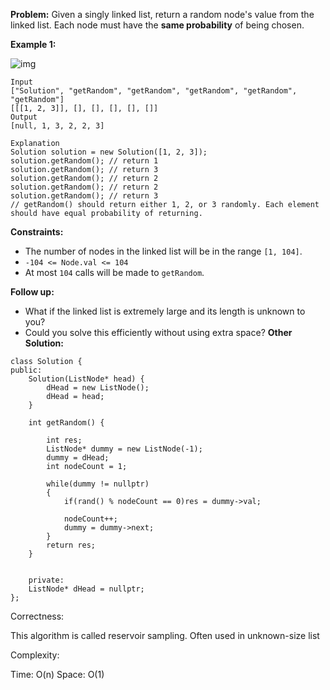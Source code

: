 **Problem:**
Given a singly linked list, return a random node's value from the linked list. Each node must have the **same probability** of being chosen.

 

**Example 1:**

![img](https://assets.leetcode.com/uploads/2021/03/16/getrand-linked-list.jpg)

```
Input
["Solution", "getRandom", "getRandom", "getRandom", "getRandom", "getRandom"]
[[[1, 2, 3]], [], [], [], [], []]
Output
[null, 1, 3, 2, 2, 3]

Explanation
Solution solution = new Solution([1, 2, 3]);
solution.getRandom(); // return 1
solution.getRandom(); // return 3
solution.getRandom(); // return 2
solution.getRandom(); // return 2
solution.getRandom(); // return 3
// getRandom() should return either 1, 2, or 3 randomly. Each element should have equal probability of returning.
```

 

**Constraints:**

- The number of nodes in the linked list will be in the range `[1, 104]`.
- `-104 <= Node.val <= 104`
- At most `104` calls will be made to `getRandom`.

 

**Follow up:**

- What if the linked list is extremely large and its length is unknown to you?
- Could you solve this efficiently without using extra space?
**Other Solution:**
```
class Solution {
public:
    Solution(ListNode* head) {
        dHead = new ListNode();
        dHead = head;
    }
    
    int getRandom() {
        
        int res;
        ListNode* dummy = new ListNode(-1);
        dummy = dHead;
        int nodeCount = 1;
        
        while(dummy != nullptr)
        {   
            if(rand() % nodeCount == 0)res = dummy->val;

            nodeCount++;
            dummy = dummy->next;
        }
        return res;
    }
    
    
    private:
    ListNode* dHead = nullptr;
};
```
Correctness:

This algorithm is called reservoir sampling. Often used in unknown-size list

Complexity:

Time: O(n)
Space: O(1)